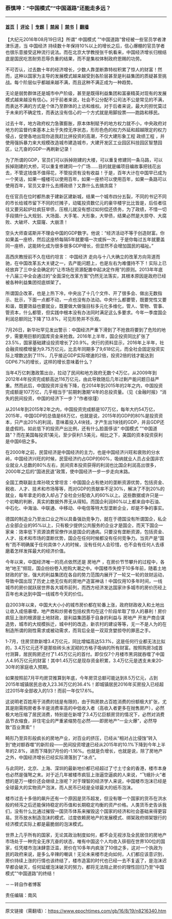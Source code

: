 ### 蔡慎坤：“中国模式”“中国道路”还能走多远？

---

#### [首页](../../../..?n8216340) &nbsp;|&nbsp; [评论](../../../../../epoch-comment?n8216340) &nbsp;|&nbsp; [专题](../../../../../epoch-special?n8216340) &nbsp;|&nbsp; [禁闻](../../../../../epoch-news?n8216340) &nbsp;|&nbsp; [禁书](../../../../../books?n8216340) &nbsp;|&nbsp; [翻墙](https://github.com/gfw-breaker/nogfw/blob/master/README.md?n8216340)


<div class="post_content" id="artbody" itemprop="articleBody">
 <!-- article content begin -->
 <p>
  【大纪元2016年08月19日讯】所谓“
  <ok href="https://www.epochtimes.com/gb/tag/%E4%B8%AD%E5%9B%BD%E6%A8%A1%E5%BC%8F.html">
   中国模式
  </ok>
  ”“中国道路”曾经被一些官员学者津津乐道，当
  <ok href="https://www.epochtimes.com/gb/tag/%E4%B8%AD%E5%9B%BD%E7%BB%8F%E6%B5%8E.html">
   中国经济
  </ok>
  持续数十年保持10%以上的增长之后，信心爆棚的官员学者也很乐意接受这种流行说法。而在北京大学教授张千帆看来，中国经济增长归根结底是国民吃苦耐劳忍辱负重的结果，而不是集权体制政府恩赐的功劳。
 </p>
 <p>
  不可否认，过去数十年的经济增长，少数人靠垄断靠特权积累了惊人的财富！然而，这种以国家为主导的发展模式越来越受到各阶层甚至是利益集团的质疑甚至挑战。每个阶层似乎都越来越不满，而且这种不满正成为一种趋势。
 </p>
 <p>
  无论是弱势群体还是城市中产阶级，甚至是既得利益集团和富豪精英对现有的发展模式越来越没有信心。对于前者来说，社会不公分配不公司法不公是常见的不满，而表达不满的方式是个体乃至群体的上访和维权。对于后者来说，最大的担忧莫过于未来的不确定性，而表达没有信心的一个方式就是用脚投票——跑路和移民。
 </p>
 <p>
  过去十年，地方政府权力急骤膨胀，原本体制赋予的地方权力就不小，中央政府对地方的监督约束基本上处于失控无序状态，形形色色的权力外延和超越限定的权力侵占，促使各地出现你追我赶比拼投资的高潮，不仅大建形象工程
  <ok href="https://www.epochtimes.com/gb/tag/%E6%94%BF%E7%BB%A9%E5%B7%A5%E7%A8%8B.html">
   政绩工程
  </ok>
  ，并使用强拆暴力来大规模改造城市建造城市，大建开发区工业园区科技园区智慧园区，让亢奋的GDP一再刷新记录！
 </p>
 <p>
  为了所谓的GDP，官员们可以拆掉刚建的大楼，可以重复修建同一条马路，可以拆掉刚建的大桥，可以重复修建同一个广场……目的就是编项目编故事把钱花出去，不管这钱值不值得花，不管投资有没有收益！于是，百年大计在中国早已成为一个笑话，如果一幢楼可以使用百年，如果一座桥可以使用百年，如果一条路可以使用百年，官员又拿什么去搏政绩？又靠什么去搞贪腐？
 </p>
 <p>
  在任官员在位时都热衷于建新区建新城，结果一个城市四分五裂，不同的书记不同的市长给城市留下不同的烂摊子，动辄投资数亿元的豪华楼宇比比皆是，后任者往往又要另起炉灶疯狂举债，压根儿就没有想过如何偿还债务，为了政绩，不惜一切手段搞什么大规划、大场面、大手笔、大形象，大举债，结果必然是大掠夺、大腐败、大破坏、大窟窿、大崩溃！
 </p>
 <p>
  空头大师查诺斯并不理会中国的GDP数字。他说：“经济活动不等于创造财富。你如果盖一座桥，然后这座桥每隔5年就要塌一次或拆一次，于是你每过五年就要盖同一座桥，这能转化成为很多很多GDP增长，但显然不会增加国民的福祉。”
 </p>
 <p>
  高西庆教授前不久在纽约坦言：
  <ok href="https://www.epochtimes.com/gb/tag/%E4%B8%AD%E5%9B%BD%E7%BB%8F%E6%B5%8E.html">
   中国经济
  </ok>
  走向与十八大确立的改革方向背道而驰，在中国改革五大关键之一，去产能问题上，也是左右为难僵持不下！实际上已经放弃了三中全会确定的“让市场在资源配置中起决定作用”的原则。2013年年底十八届三中全会通过的“全面深化改革方案”仍然无法落实，其根本原因是政府已经被各种利益集团彻底绑架了。
 </p>
 <p>
  所谓国企改革，也是上热下冷，中央出了十几个文件、开了很多会、做出无数指示、批示，下面一点都不动，一点也没有办法动。中央什么都要管，既要党性又要和谐，既要效益也要就业，既要做大做强目标多元化多维化，管人、管物、管事、管资本，什么都管，但实践中根本没有办法同时满足这么多要求。今年一季度国企利润总额同比下降了13.8%，可见形势并不乐观。
 </p>
 <p>
  7月26日，新华社罕见发出警示：中国经济严重下滑到了不抢救将要到了危险的地步，需要用巨额的国库资金来抢救。2016年上半年，国企投资同比扩张了23.5%，国家基础建设投资增长了20.9%。央行的资料显示，2016年上半年，社会融资规模增量为9.75万亿元，比去年同期多了9,618亿元，而全社会固定投资实际上增数达到了11%，几乎接近GDP实际增速的2倍，投资2倍的钱才能达到GDP6.7%的增长，这样的增长意味着什么？
 </p>
 <p>
  当年4万亿刺激政策出台，拉动了民间和地方政府无数个4万亿，从2009年到2012年4年投资完成额高达116万亿元，由此导致随后几年过剩产能问题日益严重。然而此后，中国投资并没有下降，在2014年到2015年的2年之内，中国投资完成额是107万亿，几乎相当于“前期刺激期”4年的总投资量。（见《金融时报》“消失的民间投资，中国的经济下一步？”作者徐瑾）
 </p>
 <p>
  从2014年到2015年2年之内，中国投资完成额是107万亿，每年大约54万亿，2015年，中国GDP的总值是68万亿，也就是说，2015年的GDP的80%是投资资本，只产出20%的利润，意味着投入4块钱，才产生出1块钱的GDP，并且GDP还是虚假的。如此低下的投资产出比例，还有什么脸面侈谈“
  <ok href="https://www.epochtimes.com/gb/tag/%E4%B8%AD%E5%9B%BD%E6%A8%A1%E5%BC%8F.html">
   中国模式
  </ok>
  ”“中国道路”？而在美国每投资1美元，至少获利1.5美元，相比之下，美国的资本投资获利是中国6倍之多。
 </p>
 <p>
  在2000年之前，民营经济是中国经济的主力，也是中国经济兴旺和衰败的分水岭，中国经济兴旺的时候，民营经济约占GDP的60%，吸纳就业人员占全国非农业就业人总数的80%左右，民间资本投资获得的利润也比国企利润高出很多，2000年之后的“国进民退”政策，使中国经济一步一步走向末路。
 </p>
 <p>
  全国工商联副主席孙晓文曾坦言：中国国企占有绝对的垄断资源优势，包括资金、税收、人才、技术和市场等等，而对GDP的贡献率不足30%，解决了不到20%的就业，每年拿走的收入却占了全社会分配收入的60%以上。这些数据或许只是一个初略的判断，真实的数据外界无从得知。而国企利润80%以上都来自中石油、中石化、中海油、中联通、中移动、中电信等特大型垄断企业，却是不争的事实。
 </p>
 <p>
  德国的制造业乃至出口业之所以具备强劲竞争力，就在于德国没有所谓国企，私企占全部企业的95%以上，只有极少提供公共服务的企业才是国企，而天下国企一家亲：效率低下资源浪费官僚作派是国企的通病。只要没有垄断资源，包括资金、人才、技术和市场的垄断优势，国企在任何时候都没有任何竞争力。当资产是“国有”而不明确属于任何具体个人的时候，没有任何人会珍惜，也不会有任何人去琢磨着怎样发挥最大的经济价值。
 </p>
 <p>
  今年以来，中国经济唯一的亮点依然还是
  <ok href="https://www.epochtimes.com/gb/tag/%E6%88%BF%E5%9C%B0%E4%BA%A7.html">
   房地产
  </ok>
  ，在房价节节攀升的过程中，各地“地王”频现，国企纷纷卷入抢购大潮之中。中国楼市失控于10多年前，随着土地财政的扩张，强大的利益集团在各自的势力范围内展开了一轮又一轮的敛财运动，导致中国出现了历史上绝无仅有的房地产造富神话！中国仅用10多年时间，一线城市的房价就跃居世界各大城市前列，而西方经济发达国家许多城市的房价历经上百年也未达到中国一线城市今天的价位。
 </p>
 <p>
  自2003年以来，中国大大小小的城市房价都在轮番上涨，政府财政收入和土地出让收入成倍暴增，地产商和炒房者包括权贵均在这个阶段牟取了惊人的暴利！房价疯狂上涨的根源是土地财政，是利益集团基于自身的利益与
  <ok href="https://www.epochtimes.com/gb/tag/%E6%88%BF%E5%9C%B0%E4%BA%A7.html">
   房地产
  </ok>
  开发产商合谋造势，城市的大规模拆迁，城中村的改造，新农村的建设等等，无一不是人为的在制造所谓的刚性需求或被动需求，而背后全是一双双贪婪掠夺的罪恶之手。
 </p>
 <p>
  1-7月，住房贷款新增3.4万亿元，同比增幅高达53.1%，这是任何行业都无法比拟的，3.4万亿元还不是那些砖头水泥砌的方格子吸纳的所有财富。按照购房3成首付测算，居民购房还付了1.45万亿元的首付。即仅仅7个月楼市黑洞就吞噬了中国人4.95万亿元的财富！其中1.45万亿是现存资金积累，3.4万亿元是透支未来20-30年的家庭收入预期。
 </p>
 <p>
  如果按照前7月平均房贷推算到年底，今年房贷总额可能达到8.5万亿元，占到2015年城镇居民总收入23.36万亿的36.4%！即城镇居民2016年买房投入已经超过2015年全部收入的1/3！而前一年仅17.6%。
 </p>
 <p>
  这说明老百姓用于消费的钱是有限的，由于购房款占百姓消费的份额极大扩张，尤其是刚需购房者多半是消费率高的中低收入者（高收入者更多在抛售房产），必然极大地压缩了居民消费，特别是在新增了3.4万亿巨额房贷的情况下，必然对消费品节衣缩食，非住宅业的严重紧缩势在必然——即房地产“一业火爆”，必然导致“百业萧索”！
 </p>
 <p>
  畸形乃至异形般疯长的房地产业，对百业的挤压，已经从“相对占比侵蚀”转入到“绝对额吞噬”的新阶段——民间投资增速已经从2015年的10.1%下降到今年上半年的2.8%，进而下降到7月份的-1.16%。也就是负增长，也就是说，除了房地产之外，中国经济增长已经实际滑落到了“冰点”。
 </p>
 <p>
  与此同时，北京、上海、深圳的最新地价都已经超过了寸土寸金的香港，楼市本身也必然是强弩之末。对于近几年被楼市疯狂上涨逼空逼疯的人来说，“飞蛾扑火”者想的是万一楼价还会继续上涨呢？对于理智的经济学人来说，中国楼市泡沫已经是全球最大的实物资产泡沫，而人民币已经是全球最大的纸币泡沫。
 </p>
 <p>
  楼市过去十多倍的飙升还有一个原因是货币超发，但没有哪一个国家的货币在洪水般的倾泻之后还能保持稳定的币值和长期稳定均衡的资产价格。人类货币史告诉我们，没有什么比通过摧毁一国货币体系来摧毁这个国家的经济和社会基础来得更容易。货币放水制造泡沫的模式、过度依赖房地产的发展模式、绑架政府绑架银行的经济模式实际上都是最脆弱的泡沫模式。
 </p>
 <p>
  世界上几乎所有的国家，无论其政治制度如何，都不会无视涉及全民居住的房地产市场处于一种完全无序亢奋的状态，唯有中国这个人均收入徘徊在世界100位的国家，任凭楼市泡沫肆意泛滥，房价在10多年内疯涨了10倍之多，这对一个执政为民的政府来说，是多么辛辣的嘲讽！无论未来楼市走向如何，人们都应该意识到，房价持续上涨的行情也该终结了，楼市造富的时代也已经一去不复返了，是泡沫迟早都会破灭，任何延缓泡沫破灭的努力，都将无法阻止房价的理性回归乃至“中国模式”“中国道路”的终结！
 </p>
 <p>
  －－转自作者博客
 </p>
 <p>
  责任编辑：南风
 </p>
 <!-- article content end -->
 <div id="below_article_ad">
 </div>
</div>


---

原文链接（需翻墙）：https://www.epochtimes.com/gb/16/8/19/n8216340.htm
